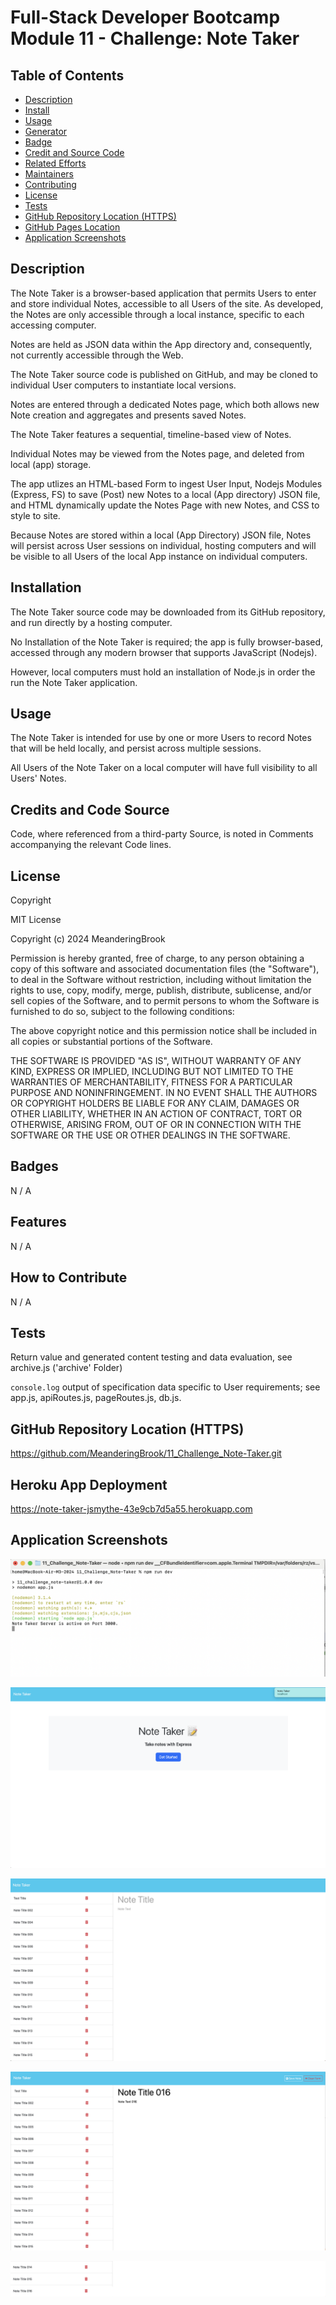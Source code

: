 # Full-Stack Developer Bootcamp Module 11 - Challenge: Note Taker

## Table of Contents

- [Description](#description)
- [Install](#install)
- [Usage](#usage)
- [Generator](#generator)
- [Badge](#badge)
- [Credit and Source Code](#credits-and-code-source)
- [Related Efforts](#related-efforts)
- [Maintainers](#maintainers)
- [Contributing](#contributing)
- [License](#license)
- [Tests](#tests)
- [GitHub Repository Location (HTTPS)](#github-repository-location-https)
- [GitHub Pages Location](#github-pages-location)
- [Application Screenshots](#application-screenshots) 


## Description

The Note Taker is a browser-based application that permits Users to enter and store individual Notes, accessible to all Users of the site. As developed, the Notes are only accessible through a local instance, specific to each accessing computer.

Notes are held as JSON data within the App directory and, consequently, not currently accessible through the Web.

The Note Taker source code is published on GitHub, and may be cloned to individual User computers to instantiate local versions.

Notes are entered through a dedicated  Notes page, which both allows new Note creation and aggregates and presents saved Notes.

The Note Taker features a sequential, timeline-based view of Notes.

Individual Notes may be viewed from the Notes page, and deleted from local (app) storage.

The app utlizes an HTML-based Form to ingest User Input, Nodejs Modules (Express, FS) to save (Post) new Notes to a local (App directory) JSON file, and HTML dynamically update the Notes Page with new Notes, and CSS to style to site. 

Because Notes are stored within a local (App Directory) JSON file, Notes will persist across User sessions on individual, hosting computers and will be visible to all Users of the local App instance on individual computers.


## Installation

The Note Taker source code may be downloaded from its GitHub repository, and run directly by a hosting computer.

No Installation of the Note Taker is required; the app is fully browser-based, accessed through any modern browser that supports JavaScript (Nodejs).

However, local computers must hold an installation of Node.js in order the run the Note Taker application.


## Usage

The Note Taker is intended for use by one or more Users to record Notes that will be held locally, and persist across multiple sessions. 

All Users of the Note Taker on a local computer will have full visibility to all Users' Notes.


## Credits and Code Source

Code, where referenced from a third-party Source, is noted in Comments accompanying the relevant Code lines.


## License

Copyright <YEAR> <COPYRIGHT Chris Milazzo>


MIT License

Copyright (c) 2024 MeanderingBrook

Permission is hereby granted, free of charge, to any person obtaining a copy
of this software and associated documentation files (the "Software"), to deal
in the Software without restriction, including without limitation the rights
to use, copy, modify, merge, publish, distribute, sublicense, and/or sell
copies of the Software, and to permit persons to whom the Software is
furnished to do so, subject to the following conditions:

The above copyright notice and this permission notice shall be included in all
copies or substantial portions of the Software.

THE SOFTWARE IS PROVIDED "AS IS", WITHOUT WARRANTY OF ANY KIND, EXPRESS OR
IMPLIED, INCLUDING BUT NOT LIMITED TO THE WARRANTIES OF MERCHANTABILITY,
FITNESS FOR A PARTICULAR PURPOSE AND NONINFRINGEMENT. IN NO EVENT SHALL THE
AUTHORS OR COPYRIGHT HOLDERS BE LIABLE FOR ANY CLAIM, DAMAGES OR OTHER
LIABILITY, WHETHER IN AN ACTION OF CONTRACT, TORT OR OTHERWISE, ARISING FROM,
OUT OF OR IN CONNECTION WITH THE SOFTWARE OR THE USE OR OTHER DEALINGS IN THE
SOFTWARE.


## Badges

N / A


## Features

N / A


## How to Contribute

N / A


## Tests

Return value and generated content testing and data evaluation, see archive.js ('archive' Folder)

`console.log` output of specification data specific to User requirements; see app.js, apiRoutes.js, pageRoutes.js, db.js.


## GitHub Repository Location (HTTPS)

https://github.com/MeanderingBrook/11_Challenge_Note-Taker.git


## Heroku App Deployment

https://note-taker-jsmythe-43e9cb7d5a55.herokuapp.com


## Application Screenshots

![Note Taker: Nodejs App Server Initialization - Screenshot 01](./public/assets/images/Note-Taker_Nodejs-App_Screenshot-01_Server-Initialization.png?raw=true "Note Taker: Nodejs App Server Initialization")

![Note Taker: Nodejs App Homepage - Screenshot 02](./public/assets/images/Note-Taker_Nodejs-App_Screenshot-02_Homepage.png?raw=true "Note Taker: Nodejs App Homepage")

![Note Taker: Nodejs App Notes Page - Screenshot 03](./public/assets/images/Note-Taker_Nodejs-App_Screenshot-03_Notes-Page.png?raw=true "Note Taker: Nodejs App Notes Page")

![Note Taker: Nodejs App Create Note - Screenshot 04](./public/assets/images/Note-Taker_Nodejs-App_Screenshot-04_Create-Note.png?raw=true "Note Taker: Nodejs App Create Note")

![Note Taker: Nodejs App New Note Saved](./public/assets/images/Note-Taker_Nodejs-App_Screenshot-05_New-Note-Saved.png?raw-true "Note Taker: Nodejs App New Note Saved")